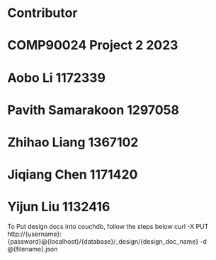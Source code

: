 # Contributor
# COMP90024 Project 2 2023
# Aobo Li              1172339
# Pavith Samarakoon    1297058
# Zhihao Liang         1367102
# Jiqiang Chen         1171420
# Yijun Liu            1132416

To Put design docs into couchdb, follow the steps below
curl -X PUT http://{username}:{password}@{localhost}/{database}/_design/{design_doc_name} -d @{filename}.json
